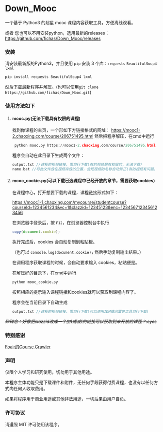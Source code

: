 # Down_Mooc
一个基于 Python3 的超星 mooc 课程内容获取工具，方便离线观看。

或者 您也可以不用安装python，选用最新的releases：https://github.com/fichas/Down_Mooc/releases
### 安装

请安装最新版的Python3，并且使用 `pip` 安装 3 个库：`requests` `BeautifulSoup4` `lxml`

```python
pip install requests BeautifulSoup4 lxml
```

然后[下载最新程序](https://github.com/fichas/Down_Mooc/archive/master.zip)并解压。(也可以使用`git clone https://github.com/fichas/Down_Mooc.git`)

### 使用方法如下

1. ####  mooc.py(无法下载具有权限的课程)

   找到你课程的主页，一个形如下方链接格式的网址：
   https://mooc1-2.chaoxing.com/course/206751495.html
   然后把程序解压，在cmd中运行  

   ```python
    python mooc.py https://mooc1-2.chaoxing.com/course/206751495.html
   ```

   程序会自动在此目录下生成两个文件：

   ```c++
   output.txt //课程的视频链接，需自行下载(有的视频是有权限的，无法下载)
   name.bat //将此文件放在视频存放的位置，会把视频的名称自动修正(有的视频有问题，可能老师的命名方式比较奇怪，先鸽着)
   ```

2. #### mooc_cookie.py(可以下载已选课程中已经开放的章节，需要获取cookies)

   在课程中心，打开想要下载的课程，课程链接形式如下：

   https://mooc1-1.chaoxing.com/mycourse/studentcourse?courseId=1234561234&vc=1&clazzid=12345123&enc=1234567123456123456

   在浏览器中登录后，按 `F12`，在浏览器控制台中执行

   ```javascript
   copy(document.cookie);
   ```

   执行完成后，cookies 会自动复制到粘贴板。

   （也可以 `console.log(document.cookie);` 然后手动复制输出结果。）

   在调用程序获取课程的时候，会自动要求输入 cookies，粘贴便是。

   

   在解压好的目录下，在cmd中运行

   ```python
   python mooc_cookie.py
   ```

   按照相应的提示输入课程链接和cookies就可以获取到课程内容了。

   程序会在当前目录下自动生成

   ```c++
   output.txt //课程的视频链接，需自行下载(可以使用IDM或迅雷等工具自行下载)
   ```
   

~~*碎碎念：好像把clazzid改成一个加1或减1的链接可以获取到未开放的课程？:eyes*~~

### 特别感谢

[Foair的Course Crawler](https://github.com/Foair/course-crawler)

### 声明

仅限个人学习和研究使用，切勿用于其他用途。

本程序主体功能只是下载课件和附件，无任何手段获得付费课程，也没有以任何方式向任何人收取费用。

如果将程序用于商业用途或其他非法用途，一切后果由用户自负。

### 许可协议

请遵照 MIT 许可使用该程序。
